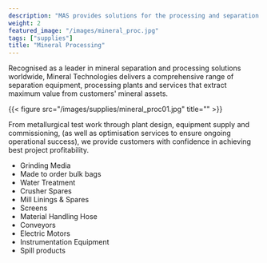 ```yaml
---
description: "MAS provides solutions for the processing and separation of minerals"
weight: 2
featured_image: "/images/mineral_proc.jpg"
tags: ["supplies"]
title: "Mineral Processing"
---
```

Recognised as a leader in mineral separation and processing solutions worldwide, Mineral Technologies delivers a comprehensive range of separation equipment, processing plants and services that extract maximum value from customers' mineral assets.

{{< figure src="/images/supplies/mineral_proc01.jpg" title="" >}}

From metallurgical test work through plant design, equipment supply and commissioning, (as well as optimisation services to ensure ongoing operational success), we provide customers with confidence in achieving best project profitability.

- Grinding Media
- Made to order bulk bags
- Water Treatment
- Crusher Spares
- Mill Linings & Spares
- Screens
- Material Handling Hose
- Conveyors
- Electric Motors
- Instrumentation Equipment
- Spill products
